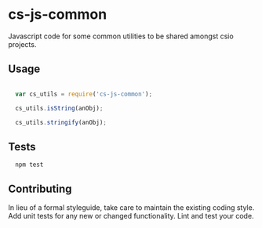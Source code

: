# cs-js-common
Javascript code for some common utilities to be shared amongst csio projects.

## Usage

```javascript

  var cs_utils = require('cs-js-common');

  cs_utils.isString(anObj);

  cs_utils.stringify(anObj);
```

## Tests

```shell
  npm test
```

## Contributing

In lieu of a formal styleguide, take care to maintain the existing coding style.
Add unit tests for any new or changed functionality. Lint and test your code.
